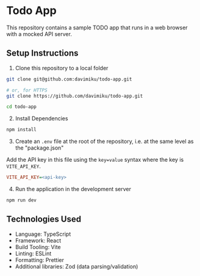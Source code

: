 # Todo App

This repository contains a sample TODO app that runs in a web browser with a mocked API server.

## Setup Instructions

1. Clone this repository to a local folder

```sh
git clone git@github.com:davimiku/todo-app.git

# or, for HTTPS
git clone https://github.com/davimiku/todo-app.git

cd todo-app
```

2. Install Dependencies

```sh
npm install
```

3. Create an `.env` file at the root of the repository, i.e. at the same level as the "package.json"

Add the API key in this file using the `key=value` syntax where the key is `VITE_API_KEY`.

```ini
VITE_API_KEY=<api-key>
```

4. Run the application in the development server

```sh
npm run dev
```

## Technologies Used

- Language: TypeScript
- Framework: React
- Build Tooling: Vite
- Linting: ESLint
- Formatting: Prettier
- Additional libraries: Zod (data parsing/validation)
